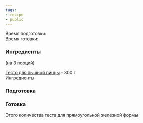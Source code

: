 ```yaml
---
tags:
- recipe
- public
---
```


Время подготовки:  
Время готовки:

### Ингредиенты

(на 3 порций)

[Тесто для пышной пиццы](%D0%A2%D0%B5%D1%81%D1%82%D0%BE%20%D0%B4%D0%BB%D1%8F%20%D0%BF%D1%8B%D1%88%D0%BD%D0%BE%D0%B9%20%D0%BF%D0%B8%D1%86%D1%86%D1%8B.md) - 300 г  
Ингредиенты

### Подготовка

### Готовка

Этого количества теста для прямоугольной железной формы
